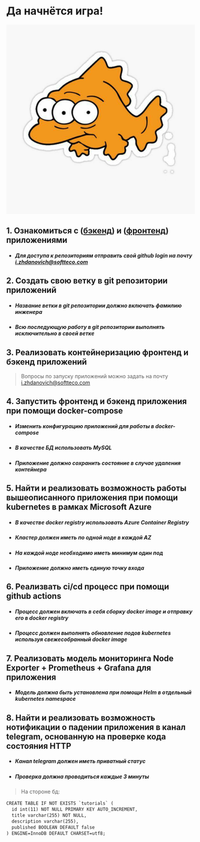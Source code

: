 # Да начнётся игра!

![good_luck](image_3.jpg)

## 1. Ознакомиться с ([бэкенд](https://github.com/TimPervomayskiy/backend_jun_app)) и ([фронтенд](https://github.com/TimPervomayskiy/frontend_jun_app)) приложениями
- ##### Для доступа к репозиториям отправить свой github login на почту i.zhdanovich@softteco.com

## 2. Создать свою ветку в git репозитории приложений
- ##### Название ветки в git репозитории должно включать фамилию инженера
- ##### Всю последующую работу в git репозитории выполнять исключительно в своей ветке 

## 3. Реализовать контейнеризацию фронтенд и бэкенд приложений
> Вопросы по запуску приложений можно задать на почту i.zhdanovich@softteco.com

## 4. Запустить фронтенд и бэкенд приложения при помощи docker-compose
- ##### Изменить конфигурацию приложений для работы в docker-compose
- ##### В качестве БД использовать MySQL
- ##### Приложение должно сохранить состояние в случае удаления контейнера

## 5. Найти и реализовать возможность работы вышеописанного приложения при помощи kubernetes в рамках Microsoft Azure

- ##### В качестве docker registry использовать Azure Container Registry
- ##### Кластер должен иметь по одной ноде в каждой AZ
- ##### На каждой ноде необходимо иметь минимум один под
- ##### Приложение должно иметь единую точку входа

## 6. Реализвать ci/cd процесс при помощи github actions

- ##### Процесс должен включать в себя сборку docker image и отправку его в docker registry
- ##### Процесс должен выполнять обновление подов kubernetes используя свежесобранный docker image

## 7. Реализовать модель мониторинга Node Exporter + Prometheus + Grafana для приложения

- ##### Модель должна быть установлена при помощи Helm в отдельный kubernetes namespace

## 8. Найти и реализовать возможность нотификации о падении приложения в канал telegram, основанную на проверке кода состояния HTTP

- ##### Канал telegram должен иметь приватный статус
- ##### Проверка должна проводиться каждые 3 минуты


> На стороне бд:
```
CREATE TABLE IF NOT EXISTS `tutorials` (
  id int(11) NOT NULL PRIMARY KEY AUTO_INCREMENT,
  title varchar(255) NOT NULL,
  description varchar(255),
  published BOOLEAN DEFAULT false
) ENGINE=InnoDB DEFAULT CHARSET=utf8;
```
